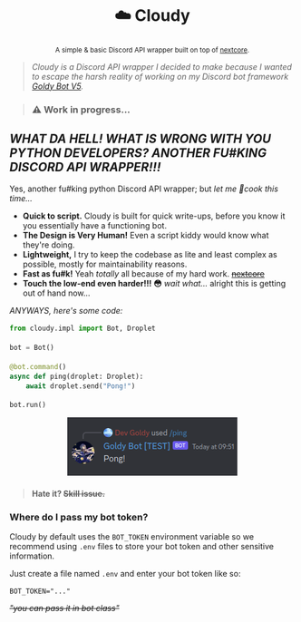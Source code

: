 <div align="center">

  # ☁️ Cloudy

  <sub>A simple & basic Discord API wrapper built on top of [nextcore](https://github.com/nextsnake/nextcore).</sub>

</div>

> *Cloudy is a Discord API wrapper I decided to make because I wanted to escape the harsh reality of working on my Discord bot framework [Goldy Bot V5](https://github.com/Goldy-Bot/Goldy-Bot-V5).*

> ### ⚠️ Work in progress...

## *WHAT DA HELL! WHAT IS WRONG WITH YOU PYTHON DEVELOPERS? ANOTHER FU#KING DISCORD API WRAPPER!!!*
Yes, another fu#king python Discord API wrapper; but *let me 🍲cook this time...*

- **Quick to script.** Cloudy is built for quick write-ups, before you know it you essentially have a functioning bot.
- **The Design is Very Human!** Even a script kiddy would know what they're doing.
- **Lightweight,** I try to keep the codebase as lite and least complex as possible, mostly for maintainability reasons.
- **Fast as fu#k!** Yeah *totally* all because of my hard work. [~~nextcore~~](https://github.com/nextsnake/nextcore)
- **Touch the low-end even harder!!! 😳** *wait what...* alright this is getting out of hand now...

*ANYWAYS, here's some code:*

```python
from cloudy.impl import Bot, Droplet

bot = Bot()

@bot.command()
async def ping(droplet: Droplet):
    await droplet.send("Pong!")

bot.run()
```

<div align="center">

  <img src="./assets/pong.png">

</div>

> #### Hate it? ~~Skill issue.~~

### Where do I pass my bot token?
Cloudy by default uses the ``BOT_TOKEN`` environment variable so we recommend using ``.env`` files to store your bot token and other sensitive information.

Just create a file named ``.env`` and enter your bot token like so:
```env
BOT_TOKEN="..."
```
*~~"you can pass it in bot class"~~*

